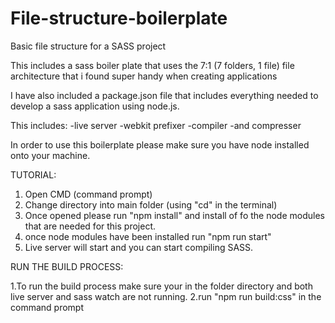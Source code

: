 # File-structure-boilerplate
Basic file structure for a SASS project


This includes a sass boiler plate that uses the 7:1 (7 folders, 1 file) file architecture that i found super handy when creating applications 

I have also included a package.json file that includes everything needed to develop a sass application using node.js.

This includes:
-live server
-webkit prefixer
-compiler
-and compresser

In order to use this boilerplate please make sure you have node installed onto your machine.

TUTORIAL:

1. Open CMD (command prompt)
2. Change directory into main folder (using "cd" in the terminal) 
3. Once opened please run "npm install" and install of fo the node modules that are needed for this project.
4. once node modules have been installed run "npm run start"
5. Live server will start and you can start compiling SASS.

RUN THE BUILD PROCESS:


1.To run the build process make sure your in the folder directory and both live server and sass watch are not running.
2.run "npm run build:css" in the command prompt

